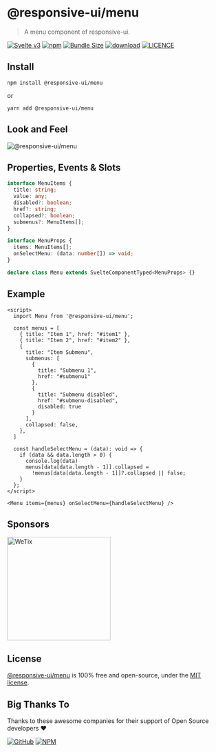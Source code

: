 # @responsive-ui/menu

> A menu component of responsive-ui.

<p>

[![Svelte v3](https://img.shields.io/badge/svelte-v3-orange.svg)](https://svelte.dev)
[![npm](https://img.shields.io/npm/v/@responsive-ui/menu.svg)](https://www.npmjs.com/package/@responsive-ui/menu)
[![Bundle Size](https://badgen.net/bundlephobia/minzip/%40responsive-ui%2Fposter)](https://bundlephobia.com/result?p=@responsive-ui/menu)
[![download](https://img.shields.io/npm/dw/@responsive-ui/menu.svg)](https://www.npmjs.com/package/@responsive-ui/menu)
[![LICENCE](https://img.shields.io/github/license/wetix/responsive-ui)](https://github.com/wetix/responsive-ui/blob/master/LICENSE)

</p>

## Install

```console
npm install @responsive-ui/menu
```

or

```console
yarn add @responsive-ui/menu
```

## Look and Feel

<img src="https://user-images.githubusercontent.com/7383278/105787754-15d88800-5fba-11eb-9f4f-8a8f84048b70.png"
alt="@responsive-ui/menu" />

## Properties, Events & Slots

```ts
interface MenuItems {
  title: string;
  value: any;
  disabled?: boolean;
  href?: string;
  collapsed?: boolean;
  submenus?: MenuItems[];
}

interface MenuProps {
  items: MenuItems[];
  onSelectMenu: (data: number[]) => void;
}

declare class Menu extends SvelteComponentTyped<MenuProps> {}
```

## Example

```svelte
<script>
  import Menu from '@responsive-ui/menu';

  const menus = [
    { title: "Item 1", href: "#item1" },
    { title: "Item 2", href: "#item2" },
    {
      title: "Item Submenu",
      submenus: [
        {
          title: "Submenu 1",
          href: "#submenu1"
        },
        {
          title: "Submenu disabled",
          href: "#submenu-disabled",
          disabled: true
        }
      ],
      collapsed: false,
    },
  ]

  const handleSelectMenu = (data): void => {
    if (data && data.length > 0) {
      console.log(data)
      menus[data[data.length - 1]].collapsed =
        !menus[data[data.length - 1]]?.collapsed || false;
    }
  };
</script>

<Menu items={menus} onSelectMenu={handleSelectMenu} />
```

## Sponsors

<img src="https://asset.wetix.my/images/logo/wetix.png" alt="WeTix" width="240px">

## License

[@responsive-ui/menu](https://github.com/wetix/responsive-ui/tree/master/components/menu) is 100% free and open-source, under the [MIT license](https://github.com/wetix/responsive-ui/blob/master/LICENSE).

## Big Thanks To

Thanks to these awesome companies for their support of Open Source developers ❤

[![GitHub](https://jstools.dev/img/badges/github.svg)](https://github.com/open-source)
[![NPM](https://jstools.dev/img/badges/npm.svg)](https://www.npmjs.com/)

